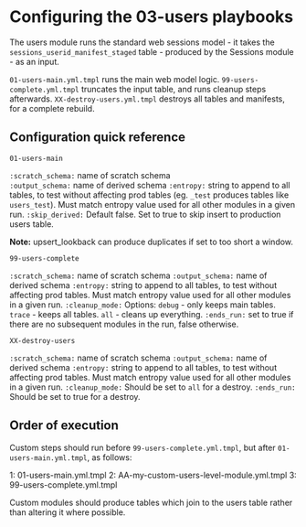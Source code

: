 # Configuring the 03-users playbooks

The users module runs the standard web sessions model - it takes the `sessions_userid_manifest_staged` table - produced by the Sessions module - as an input.

`01-users-main.yml.tmpl` runs the main web model logic. `99-users-complete.yml.tmpl` truncates the input table, and runs cleanup steps afterwards. `XX-destroy-users.yml.tmpl` destroys all tables and manifests, for a complete rebuild.

## Configuration quick reference

`01-users-main`

`:scratch_schema:`     name of scratch schema  
`:output_schema:`      name of derived schema
`:entropy:`            string to append to all tables, to test without affecting prod tables (eg. `_test` produces tables like `users_test`). Must match entropy value used for all other modules in a given run.
`:skip_derived:`       Default false. Set to true to skip insert to production users table.

**Note:** upsert_lookback can produce duplicates if set to too short a window.

`99-users-complete`

`:scratch_schema:`     name of scratch schema
`:output_schema:`      name of derived schema
`:entropy:`            string to append to all tables, to test without affecting prod tables. Must match entropy value used for all other modules in a given run.
`:cleanup_mode:`       Options: `debug` - only keeps main tables. `trace` - keeps all tables. `all` - cleans up everything.
`:ends_run:`           set to true if there are no subsequent modules in the run, false otherwise.

`XX-destroy-users`

`:scratch_schema:`     name of scratch schema
`:output_schema:`      name of derived schema
`:entropy:`            string to append to all tables, to test without affecting prod tables. Must match entropy value used for all other modules in a given run.
`:cleanup_mode:`       Should be set to `all` for a destroy.
`:ends_run:`           Should be set to true for a destroy.

## Order of execution

Custom steps should run before `99-users-complete.yml.tmpl`, but after `01-users-main.yml.tmpl`, as follows:

1: 01-users-main.yml.tmpl
2: AA-my-custom-users-level-module.yml.tmpl
3: 99-users-complete.yml.tmpl

Custom modules should produce tables which join to the users table rather than altering it where possible.
